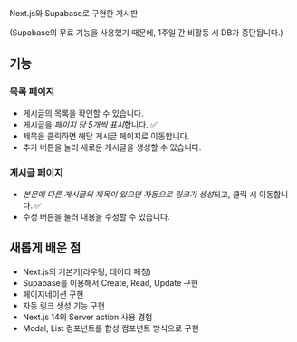 Next.js와 Supabase로 구현한 게시판 

(Supabase의 무료 기능을 사용했기 때문에, 1주일 간 비활동 시 DB가 중단됩니다.)

## 기능

### 목록 페이지

- 게시글의 목록을 확인할 수 있습니다.
- 게시글을 *페이지 당 5개씩 표시*합니다. :white_check_mark:
- 제목을 클릭하면 해당 게시글 페이지로 이동합니다.
- 추가 버튼을 눌러 새로운 게시글을 생성할 수 있습니다.

### 게시글 페이지

- *본문에 다른 게시글의 제목이 있으면 자동으로 링크가 생성*되고, 클릭 시 이동합니다. :white_check_mark:
- 수정 버튼을 눌러 내용을 수정할 수 있습니다.

## 새롭게 배운 점

- Next.js의 기본기(라우팅, 데이터 페칭)
- Supabase를 이용해서 Create, Read, Update 구현
- 페이지네이션 구현
- 자동 링크 생성 기능 구현
- Next.js 14의 Server action 사용 경험
- Modal, List 컴포넌트를 합성 컴포넌트 방식으로 구현
